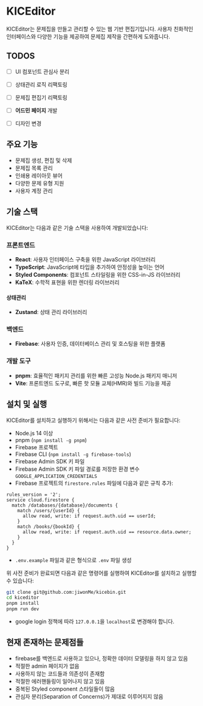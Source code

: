 # KICEditor

KICEditor는 문제집을 만들고 관리할 수 있는 웹 기반 편집기입니다. 사용자 친화적인 인터페이스와 다양한 기능을 제공하여 문제집 제작을 간편하게 도와줍니다.

## TODOS

- [ ] UI 컴포넌트 관심사 분리
- [ ] 상태관리 로직 리팩토링
- [ ] 문제집 편집기 리팩토링

- [ ] **어드민 페이지** 개발

- [ ] 디자인 변경


## 주요 기능

- 문제집 생성, 편집 및 삭제
- 문제집 목록 관리
- 인쇄용 레이아웃 뷰어
- 다양한 문제 유형 지원
- 사용자 계정 관리

## 기술 스택

KICEditor는 다음과 같은 기술 스택을 사용하여 개발되었습니다:

### 프론트엔드
- **React**: 사용자 인터페이스 구축을 위한 JavaScript 라이브러리
- **TypeScript**: JavaScript에 타입을 추가하여 안정성을 높이는 언어
- **Styled Components**: 컴포넌트 스타일링을 위한 CSS-in-JS 라이브러리
- **KaTeX**: 수학적 표현을 위한 렌더링 라이브러리

#### 상태관리
- **Zustand**: 상태 관리 라이브러리

### 백엔드
- **Firebase**: 사용자 인증, 데이터베이스 관리 및 호스팅을 위한 플랫폼

### 개발 도구
- **pnpm**: 효율적인 패키지 관리를 위한 빠른 고성능 Node.js 패키지 매니저
- **Vite**: 프론트엔드 도구로, 빠른 핫 모듈 교체(HMR)와 빌드 기능을 제공


## 설치 및 실행

KICEditor를 설치하고 실행하기 위해서는 다음과 같은 사전 준비가 필요합니다:

- Node.js 14 이상
- pnpm (`npm install -g pnpm`)
- Firebase 프로젝트
- Firebase CLI (`npm install -g firebase-tools`)
- Firebase Admin SDK 키 파일
- Firebase Admin SDK 키 파일 경로를 저장한 환경 변수 `GOOGLE_APPLICATION_CREDENTIALS`
- Firebase 프로젝트의 `firestore.rules` 파일에 다음과 같은 규칙 추가:

```firebase
rules_version = '2';
service cloud.firestore {
  match /databases/{database}/documents {
    match /users/{userId} {
      allow read, write: if request.auth.uid == userId;
    }
    match /books/{bookId} {
      allow read, write: if request.auth.uid == resource.data.owner;
    }
  }
}
```

- `.env.example` 파일과 같은 형식으로 `.env` 파일 생성

위 사전 준비가 완료되면 다음과 같은 명령어를 실행하여 KICEditor를 설치하고 실행할 수 있습니다:

```bash
git clone git@github.com:jiwonMe/kicebin.git
cd kiceditor
pnpm install
pnpm run dev
```

- google login 정책에 따라 `127.0.0.1`을 `localhost`로 변경해야 합니다.

## 현재 존재하는 문제점들

- firebase를 백엔드로 사용하고 있으나, 정확한 데이터 모델링을 하지 않고 있음
- 적절한 admin 페이지가 없음
- 사용하지 않는 코드들과 의존성이 존재함
- 적절한 에러핸들링이 일어나지 않고 있음
- 중복된 Styled component 스타일들이 많음
- 관심자 분리(Separation of Concerns)가 제대로 이루어지지 않음